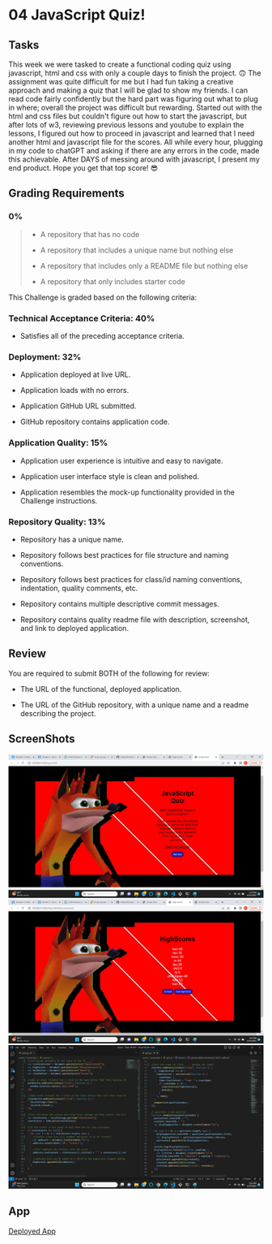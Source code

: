 # 04 JavaScript Quiz!

## Tasks

This week we were tasked to create a functional coding quiz using javascript, html and css with only a couple days to finish the project. 🙃 The assignment was quite difficult for me but I had fun taking a creative approach and making a quiz that I will be glad to show my friends. I can read code fairly confidently but the hard part was figuring out what to plug in where; overall the project was difficult but rewarding. Started out with the html and css files but couldn't figure out how to start the javascript, but after lots of w3, reviewing previous lessons and youtube to explain the lessons, I figured out how to proceed in javascript and learned that I need another html and javascript file for the scores. All while every hour, plugging in my code to chatGPT and asking if there are any errors in the code, made this achievable. After DAYS of messing around with javascript, I present my end product. Hope you get that top score! 😎

## Grading Requirements

### 0%

> - A repository that has no code
>
> - A repository that includes a unique name but nothing else
>
> - A repository that includes only a README file but nothing else
>
> - A repository that only includes starter code

This Challenge is graded based on the following criteria:

### Technical Acceptance Criteria: 40%

- Satisfies all of the preceding acceptance criteria.

### Deployment: 32%

- Application deployed at live URL.

- Application loads with no errors.

- Application GitHub URL submitted.

- GitHub repository contains application code.

### Application Quality: 15%

- Application user experience is intuitive and easy to navigate.

- Application user interface style is clean and polished.

- Application resembles the mock-up functionality provided in the Challenge instructions.

### Repository Quality: 13%

- Repository has a unique name.

- Repository follows best practices for file structure and naming conventions.

- Repository follows best practices for class/id naming conventions, indentation, quality comments, etc.

- Repository contains multiple descriptive commit messages.

- Repository contains quality readme file with description, screenshot, and link to deployed application.

## Review

You are required to submit BOTH of the following for review:

- The URL of the functional, deployed application.

- The URL of the GitHub repository, with a unique name and a readme describing the project.

## ScreenShots

![Pic 1](./assets/images/appPic.jpg)
![Pic 2](./assets/images/scoresPic.jpg)
![Pic 3](./assets/images/code.jpg)

## App

[Deployed App](https://kenlau94.github.io/JQuiz-WOAH/)
